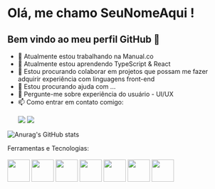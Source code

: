 # Olá, me chamo SeuNomeAqui ! 
## Bem vindo ao meu perfil GitHub 👋

- 🔭 Atualmente estou trabalhando na Manual.co
- 🌱 Atualmente estou aprendendo TypeScript & React
- 👯 Estou procurando colaborar em projetos que possam me fazer adquirir experiência com linguagens front-end
- 🤔 Estou procurando ajuda com ...
- 💬 Pergunte-me sobre experiência do usuário - UI/UX
- 📫 Como entrar em contato comigo: <br> <br>
<a href = "mailto:andreialcantara@id.uff.br"><img src="https://img.shields.io/badge/Gmail-D14836?style=for-the-badge&logo=gmail&logoColor=white" target="_blank"></a>
<a href="https://www.linkedin.com/in/andrei-alcantara-9463b6177" target="_blank"><img src="https://img.shields.io/badge/-LinkedIn-%230077B5?style=for-the-badge&logo=linkedin&logoColor=white"></a>   




![Anurag's GitHub stats](https://github-readme-stats.vercel.app/api?username=dreialcantara&count_private=true&show_icons=true&theme=dracula)


Ferramentas e Tecnologias:
<br>
<br>
<img src="https://cdn.jsdelivr.net/gh/devicons/devicon/icons/html5/html5-plain-wordmark.svg" width="50px" />
<img src="https://cdn.jsdelivr.net/gh/devicons/devicon/icons/css3/css3-plain-wordmark.svg" width="50px" />
<img src="https://cdn.jsdelivr.net/gh/devicons/devicon/icons/javascript/javascript-plain.svg" width="50px" />
<img src="https://cdn.jsdelivr.net/gh/devicons/devicon/icons/typescript/typescript-plain.svg" width="50px" />
<img src="https://cdn.jsdelivr.net/gh/devicons/devicon/icons/react/react-original-wordmark.svg" width="50px" />
<img src="https://cdn.jsdelivr.net/gh/devicons/devicon/icons/git/git-original.svg" width="50px" />
<img src="https://cdn.jsdelivr.net/gh/devicons/devicon/icons/github/github-original-wordmark.svg" width="50px" />




